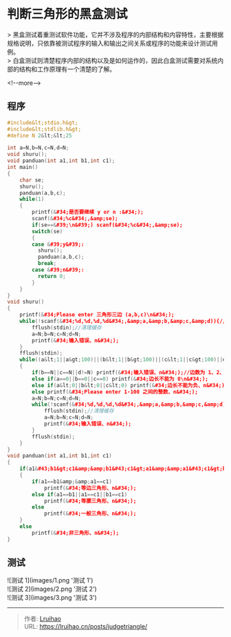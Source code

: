 # 判断三角形的黑盒测试


&gt; 黑盒测试着重测试软件功能，它并不涉及程序的内部结构和内容特性，主要根据规格说明，只依靠被测试程序的输入和输出之间关系或程序的功能来设计测试用例。  
&gt; 白盒测试则清楚程序内部的结构以及是如何运作的，因此白盒测试需要对系统内部的结构和工作原理有一个清楚的了解。

&lt;!--more--&gt;

## 程序

```cpp
#include&lt;stdio.h&gt;
#include&lt;stdlib.h&gt;
#define N 2&lt;&lt;25

int a=N,b=N,c=N,d=N;
void shuru();
void panduan(int a1,int b1,int c1);
int main()
{
    char se;
    shuru();
    panduan(a,b,c);
    while(1)
    {
        printf(&#34;是否要继续 y or n :&#34;);
        scanf(&#34;%c&#34;,&amp;se);
        if(se==&#39;\n&#39;) scanf(&#34;%c&#34;,&amp;se);
        switch(se)
        {
        case &#39;y&#39;:
          shuru();
          panduan(a,b,c);
          break;
        case &#39;n&#39;:
          return 0;
        }
    }
}
void shuru()
{
    printf(&#34;Please enter 三角形三边 (a,b,c)\n&#34;);
    while(!scanf(&#34;%d,%d,%d,%d&#34;,&amp;a,&amp;b,&amp;c,&amp;d)){//判断非数字字符
        fflush(stdin);//清理缓存
        a=N;b=N;c=N;d=N;
        printf(&#34;输入错误、n&#34;);
    }
    fflush(stdin);
    while((a&lt;1||a&gt;100)||(b&lt;1||b&gt;100)||(c&lt;1||c&gt;100)||d!=N)
    {
        if(b==N||c==N||d!=N) printf(&#34;输入错误、n&#34;);//边数为 1、2、4 条
        else if(a==0||b==0||c==0) printf(&#34;边长不能为 0\n&#34;);
        else if(a&lt;0||b&lt;0||c&lt;0) printf(&#34;边长不能为负、n&#34;);
        else printf(&#34;Please enter 1-100 之间的整数、n&#34;);
        a=N;b=N;c=N;d=N;
        while(!scanf(&#34;%d,%d,%d,%d&#34;,&amp;a,&amp;b,&amp;c,&amp;d)){//判断非数字字符
            fflush(stdin);//清理缓存
            a=N;b=N;c=N;d=N;
            printf(&#34;输入错误、n&#34;);
        }
        fflush(stdin);
    }
}
void panduan(int a1,int b1,int c1)
{
    if(a1&#43;b1&gt;c1&amp;&amp;b1&#43;c1&gt;a1&amp;&amp;a1&#43;c1&gt;b1)
    {
        if(a1==b1&amp;&amp;a1==c1)
            printf(&#34;等边三角形、n&#34;);
        else if(a1==b1||a1==c1||b1==c1)
            printf(&#34;等腰三角形、n&#34;);
        else
            printf(&#34;一般三角形、n&#34;);
    }
    else
        printf(&#34;非三角形、n&#34;);
}
```

## 测试

![测试 1](images/1.png &#39;测试 1&#39;)  
![测试 2](images/2.png &#39;测试 2&#39;)  
![测试 3](images/3.png &#39;测试 3&#39;)


---

> 作者: [Lruihao](https://github.com/Lruihao)  
> URL: https://lruihao.cn/posts/judgetriangle/  


